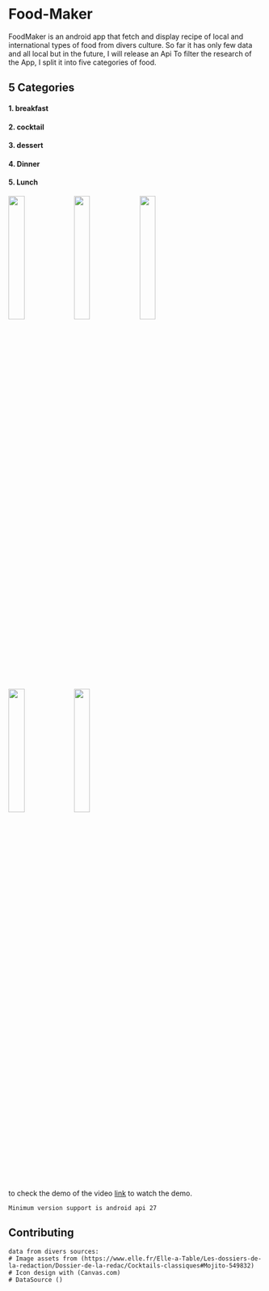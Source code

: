 # Food-Maker

FoodMaker is an android app that fetch and display recipe of local and international types of food from divers culture. 
So far it has only few data and all local but in the future, I will release an Api
To filter the research of the App, I split it into five categories of food.

## 5 Categories
#### 1. breakfast
#### 2. cocktail
#### 3. dessert
#### 4. Dinner
#### 5. Lunch

<image src="https://user-images.githubusercontent.com/32387739/147838867-38fb42d0-46c2-4744-8e64-63270d1d588a.jpg" width=25% height=25%>
<image src="https://user-images.githubusercontent.com/32387739/147839041-a221288f-7e18-447d-a751-6cb93a86c6f0.jpg" width=25% height=25%>
<image src="https://user-images.githubusercontent.com/32387739/147839076-029b15c8-1bc0-4f20-8c7f-952ddb20a4e5.jpg" width=25% height=25%>
<image src="https://user-images.githubusercontent.com/32387739/147839111-5d2511be-f53e-407f-93d9-7cffff34c1d7.jpg" width=25% height=25%>
<image src="https://user-images.githubusercontent.com/32387739/147839114-6731d642-48d6-4bdf-b756-669340f88f3e.jpg" width=25% height=25%>

to check the demo of the video [link](https://youtu.be/qqC5Sk2hfcg) to watch the demo.

```
Minimum version support is android api 27
```

## Contributing
```
data from divers sources:
# Image assets from (https://www.elle.fr/Elle-a-Table/Les-dossiers-de-la-redaction/Dossier-de-la-redac/Cocktails-classiques#Mojito-549832)
# Icon design with (Canvas.com)
# DataSource ()
```
